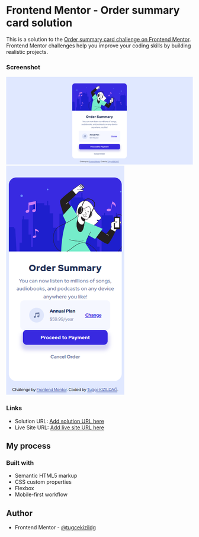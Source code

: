 # Frontend Mentor - Order summary card solution

This is a solution to the [Order summary card challenge on Frontend Mentor](https://www.frontendmentor.io/challenges/order-summary-component-QlPmajDUj). Frontend Mentor challenges help you improve your coding skills by building realistic projects. 


### Screenshot

![Desktop](desktopscreenshot.png)
![Mobile](mobilescreenshot.png)

### Links

- Solution URL: [Add solution URL here](https://github.com/tugcekizildg/Order-Summary-Component-Challenge)
- Live Site URL: [Add live site URL here](https://6685465d2e1a7c07866762bd--classy-ganache-c4a4c8.netlify.app)

## My process

### Built with

- Semantic HTML5 markup
- CSS custom properties
- Flexbox
- Mobile-first workflow

## Author
- Frontend Mentor - [@tugcekizildg](https://www.frontendmentor.io/profile/tugcekizildg)

